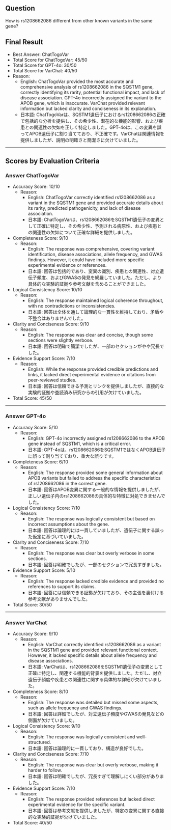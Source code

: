## Question

How is rs1208662086 different from other known variants in the same gene?

## Final Result

- Best Answer: ChatTogoVar
- Total Score for ChatTogoVar: 45/50
- Total Score for GPT-4o: 30/50
- Total Score for VarChat: 40/50
- Reason:
  - English: ChatTogoVar provided the most accurate and comprehensive analysis of rs1208662086 in the SQSTM1 gene, correctly identifying its rarity, potential functional impact, and lack of disease association. GPT-4o incorrectly assigned the variant to the APOB gene, which is inaccurate. VarChat provided relevant information but lacked clarity and conciseness in its explanation.
  - 日本語: ChatTogoVarは、SQSTM1遺伝子におけるrs1208662086の正確で包括的な分析を提供し、その希少性、潜在的な機能的影響、および疾患との関連性の欠如を正しく特定しました。GPT-4oは、この変異を誤ってAPOB遺伝子に割り当てており、不正確です。VarChatは関連情報を提供しましたが、説明の明確さと簡潔さに欠けていました。

---

## Scores by Evaluation Criteria

### Answer ChatTogoVar
- Accuracy Score: 10/10
  - Reason: 
    - English: ChatTogoVar correctly identified rs1208662086 as a variant in the SQSTM1 gene and provided accurate details about its rarity, predicted pathogenicity, and lack of disease association.
    - 日本語: ChatTogoVarは、rs1208662086をSQSTM1遺伝子の変異として正確に特定し、その希少性、予測される病原性、および疾患との関連性の欠如について正確な詳細を提供しました。
- Completeness Score: 9/10
  - Reason: 
    - English: The response was comprehensive, covering variant identification, disease associations, allele frequency, and GWAS findings. However, it could have included more specific experimental evidence or references.
    - 日本語: 回答は包括的であり、変異の識別、疾患との関連性、対立遺伝子頻度、およびGWASの発見を網羅していました。ただし、より具体的な実験的証拠や参考文献を含めることができました。
- Logical Consistency Score: 10/10
  - Reason: 
    - English: The response maintained logical coherence throughout, with no contradictions or inconsistencies.
    - 日本語: 回答は全体を通して論理的な一貫性を維持しており、矛盾や不整合はありませんでした。
- Clarity and Conciseness Score: 9/10
  - Reason: 
    - English: The response was clear and concise, though some sections were slightly verbose.
    - 日本語: 回答は明確で簡潔でしたが、一部のセクションがやや冗長でした。
- Evidence Support Score: 7/10
  - Reason: 
    - English: While the response provided credible predictions and links, it lacked direct experimental evidence or citations from peer-reviewed studies.
    - 日本語: 回答は信頼できる予測とリンクを提供しましたが、直接的な実験的証拠や査読済み研究からの引用が欠けていました。
- Total Score: 45/50

---

### Answer GPT-4o
- Accuracy Score: 5/10
  - Reason: 
    - English: GPT-4o incorrectly assigned rs1208662086 to the APOB gene instead of SQSTM1, which is a critical error.
    - 日本語: GPT-4oは、rs1208662086をSQSTM1ではなくAPOB遺伝子に誤って割り当てており、重大な誤りです。
- Completeness Score: 6/10
  - Reason: 
    - English: The response provided some general information about APOB variants but failed to address the specific characteristics of rs1208662086 in the correct gene.
    - 日本語: 回答はAPOB変異に関する一般的な情報を提供しましたが、正しい遺伝子内のrs1208662086の具体的な特徴に対処できませんでした。
- Logical Consistency Score: 7/10
  - Reason: 
    - English: The response was logically consistent but based on incorrect assumptions about the gene.
    - 日本語: 回答は論理的には一貫していましたが、遺伝子に関する誤った仮定に基づいていました。
- Clarity and Conciseness Score: 7/10
  - Reason: 
    - English: The response was clear but overly verbose in some sections.
    - 日本語: 回答は明確でしたが、一部のセクションで冗長すぎました。
- Evidence Support Score: 5/10
  - Reason: 
    - English: The response lacked credible evidence and provided no references to support its claims.
    - 日本語: 回答には信頼できる証拠が欠けており、その主張を裏付ける参考文献がありませんでした。
- Total Score: 30/50

---

### Answer VarChat
- Accuracy Score: 9/10
  - Reason: 
    - English: VarChat correctly identified rs1208662086 as a variant in the SQSTM1 gene and provided relevant functional context. However, it lacked specific details about allele frequency and disease associations.
    - 日本語: VarChatは、rs1208662086をSQSTM1遺伝子の変異として正確に特定し、関連する機能的背景を提供しました。ただし、対立遺伝子頻度や疾患との関連性に関する具体的な詳細が欠けていました。
- Completeness Score: 8/10
  - Reason: 
    - English: The response was detailed but missed some aspects, such as allele frequency and GWAS findings.
    - 日本語: 回答は詳細でしたが、対立遺伝子頻度やGWASの発見などの側面が欠けていました。
- Logical Consistency Score: 9/10
  - Reason: 
    - English: The response was logically consistent and well-structured.
    - 日本語: 回答は論理的に一貫しており、構造が良好でした。
- Clarity and Conciseness Score: 7/10
  - Reason: 
    - English: The response was clear but overly verbose, making it harder to follow.
    - 日本語: 回答は明確でしたが、冗長すぎて理解しにくい部分がありました。
- Evidence Support Score: 7/10
  - Reason: 
    - English: The response provided references but lacked direct experimental evidence for the specific variant.
    - 日本語: 回答は参考文献を提供しましたが、特定の変異に関する直接的な実験的証拠が欠けていました。
- Total Score: 40/50